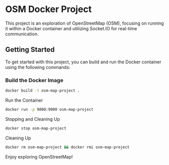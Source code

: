 # OSM Docker Project

This project is an exploration of OpenStreetMap (OSM), focusing on running it within a Docker container and utilizing Socket.IO for real-time communication.

## Getting Started

To get started with this project, you can build and run the Docker container using the following commands:

### Build the Docker Image
```bash
docker build -t osm-map-project .
```
Run the Container
```bash
docker run -p 9000:9000 osm-map-project
```
Stopping and Cleaning Up
```bash
docker stop osm-map-project
```
Cleaning Up
```bash
docker rm osm-map-project && docker rmi osm-map-project
```
Enjoy exploring OpenStreetMap!
